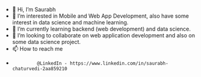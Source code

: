 - 👋 Hi, I’m Saurabh
- 👀 I’m interested in Mobile and Web App Development, also have some interest in data science and machine learning.
- 🌱 I’m currently learning backend (web development) and data science.
- 💞️ I’m looking to collaborate on web application development and also on some data science project.
- 📫 How to reach me 
-              @LinkedIn - https://www.linkedin.com/in/saurabh-chaturvedi-2aa859210

<!---
saurabhchaturvedi08/saurabhchaturvedi08 is a ✨ special ✨ repository because its `README.md` (this file) appears on your GitHub profile.
You can click the Preview link to take a look at your changes.
--->
